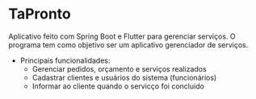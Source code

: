 # TaPronto
Aplicativo feito com Spring Boot e Flutter para gerenciar serviços. O programa tem como objetivo ser um aplicativo gerenciador de serviços.
  * Principais funcionalidades:
    * Gerenciar pedidos, orçamento e serviços realizados
    * Cadastrar clientes e usuários do sistema (funcionários)
    * Informar ao cliente quando o servicço foi concluido

